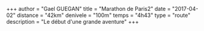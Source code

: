+++
author = "Gael GUEGAN"
title = "Marathon de Paris2"
date = "2017-04-02"
distance = "42km"
denivele = "100m"
temps = "4h43"
type = "route"
description = "Le début d'une grande aventure"
+++